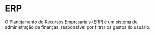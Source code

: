 # ERP

O Planejamento de Recursos Empresariais (ERP) é um sistema de administração de finanças, responsável por filtrar os gastos do usuário.

